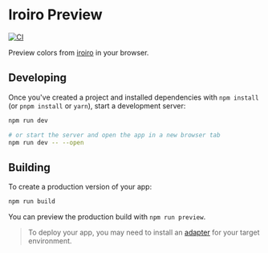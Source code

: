 # Iroiro Preview

[![CI](https://github.com/spenserblack/iroiro-preview/actions/workflows/ci.yml/badge.svg)](https://github.com/spenserblack/iroiro-preview/actions/workflows/ci.yml)

Preview colors from [iroiro] in your browser.

## Developing

Once you've created a project and installed dependencies with `npm install` (or `pnpm install` or `yarn`), start a development server:

```bash
npm run dev

# or start the server and open the app in a new browser tab
npm run dev -- --open
```

## Building

To create a production version of your app:

```bash
npm run build
```

You can preview the production build with `npm run preview`.

> To deploy your app, you may need to install an [adapter](https://kit.svelte.dev/docs/adapters) for your target environment.

[iroiro]: https://github.com/antfu/iroiro
